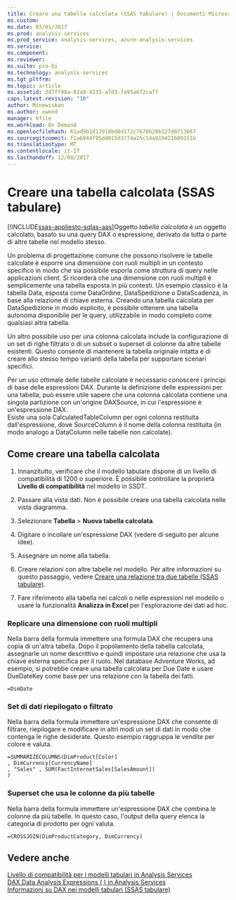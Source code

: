 ```yaml
---
title: Creare una tabella calcolata (SSAS tabulare) | Documenti Microsoft
ms.custom: 
ms.date: 03/01/2017
ms.prod: analysis-services
ms.prod_service: analysis-services, azure-analysis-services
ms.service: 
ms.component: 
ms.reviewer: 
ms.suite: pro-bi
ms.technology: analysis-services
ms.tgt_pltfrm: 
ms.topic: article
ms.assetid: 3d7ff98a-82a9-4333-a7d3-7a95a6f2caf7
caps.latest.revision: "10"
author: Minewiskan
ms.author: owend
manager: kfile
ms.workload: On Demand
ms.openlocfilehash: 61ad9b1d13918bd6d172c7670b20b127d0713b67
ms.sourcegitcommit: f1a6944f95dd015d3774a25c14a919421b09151b
ms.translationtype: MT
ms.contentlocale: it-IT
ms.lasthandoff: 12/08/2017
---
```

# <a name="create-a-calculated-table-ssas-tabular"></a>Creare una tabella calcolata (SSAS tabulare)
[!INCLUDE[ssas-appliesto-sqlas-aas](../../includes/ssas-appliesto-sqlas-aas.md)]Oggetto *tabella calcolata* è un oggetto calcolato, basato su una query DAX o espressione, derivato da tutta o parte di altre tabelle nel modello stesso.  
  
 Un problema di progettazione comune che possono risolvere le tabelle calcolate è esporre una dimensione con ruoli multipli in un contesto specifico in modo che sia possibile esporla come struttura di query nelle applicazioni client.  Si ricorderà che una dimensione con ruoli multipli è semplicemente una tabella esposta in più contesti. Un esempio classico è la tabella Data, esposta come DataOrdine, DataSpedizione o DataScadenza, in base alla relazione di chiave esterna. Creando una tabella calcolata per DataSpedizione in modo esplicito, è possibile ottenere una tabella autonoma disponibile per le query, utilizzabile in modo completo come qualsiasi altra tabella.  
  
 Un altro possibile uso per una colonna calcolata include la configurazione di un set di righe filtrato o di un subset o superset di colonne da altre tabelle esistenti. Questo consente di mantenere la tabella originale intatta e di creare allo stesso tempo varianti della tabella per supportare scenari specifici.  
  
 Per un uso ottimale delle tabelle calcolate è necessario conoscere i principi di base delle espressioni DAX. Durante la definizione delle espressioni per una tabella, può essere utile sapere che una colonna calcolata contiene una singola partizione con un'origine DAXSource, in cui l'espressione è un'espressione DAX.  
Esiste una sola CalculatedTableColumn per ogni colonna restituita dall'espressione, dove SourceColumn è il nome della colonna restituita (in modo analogo a DataColumn nelle tabelle non calcolate).  
  
## <a name="how-to-create-a-calculated-table"></a>Come creare una tabella calcolata  
  
1.  Innanzitutto, verificare che il modello tabulare dispone di un livello di compatibilità di 1200 o superiore. È possibile controllare la proprietà **Livello di compatibilità** nel modello in SSDT.  
  
2.  Passare alla vista dati. Non è possibile creare una tabella calcolata nelle vista diagramma.  
  
3.  Selezionare **Tabella** > **Nuova tabella calcolata**.  
  
4.  Digitare o incollare un'espressione DAX (vedere di seguito per alcune idee).  
  
5.  Assegnare un nome alla tabella.  
  
6.  Creare relazioni con altre tabelle nel modello. Per altre informazioni su questo passaggio, vedere [Creare una relazione tra due tabelle &#40;SSAS tabulare&#41;](../../analysis-services/tabular-models/create-a-relationship-between-two-tables-ssas-tabular.md).  
  
7.  Fare riferimento alla tabella nei calcoli o nelle espressioni nel modello o usare la funzionalità **Analizza in Excel** per l'esplorazione dei dati ad hoc.  
  
### <a name="replicate-a-role-playing-dimension"></a>Replicare una dimensione con ruoli multipli  
 Nella barra della formula immettere una formula DAX che recupera una copia di un'altra tabella. Dopo il popolamento della tabella calcolata, assegnarle un nome descrittivo e quindi impostare una relazione che usa la chiave esterna specifica per il ruolo. Nel database Adventure Works, ad esempio, si potrebbe creare una tabella calcolata per Due Date e usare DueDateKey come base per una relazione con la tabella dei fatti.  
  
```  
=DimDate  
```  
  
### <a name="summarized-or-filtered-dataset"></a>Set di dati riepilogato o filtrato  
 Nella barra della formula immettere un'espressione DAX che consente di filtrare, riepilogare e modificare in altri modi un set di dati in modo che contenga le righe desiderate. Questo esempio raggruppa le vendite per colore e valuta.  
  
```  
=SUMMARIZECOLUMNS(DimProduct[Color]  
, DimCurrency[CurrencyName]   
, "Sales" , SUM(FactInternetSales[SalesAmount])  
)  
```  
  
### <a name="superset-using-columns-from-multiple-tables"></a>Superset che usa le colonne da più tabelle  
 Nella barra della formula immettere un'espressione DAX che combina le colonne da più tabelle. In questo caso, l'output della query elenca la categoria di prodotto per ogni valuta.  
  
```  
=CROSSJOIN(DimProductCategory, DimCurrency)  
```  
  
## <a name="see-also"></a>Vedere anche  
 [Livello di compatibilità per i modelli tabulari in Analysis Services](../../analysis-services/tabular-models/compatibility-level-for-tabular-models-in-analysis-services.md)   
 [DAX Data Analysis Expressions &#40; &#41; in Analysis Services](http://msdn.microsoft.com/library/abb336c9-3346-4cab-b91b-90f93f4575e5)   
 [Informazioni su DAX nei modelli tabulari &#40;SSAS tabulare&#41;](../../analysis-services/tabular-models/understanding-dax-in-tabular-models-ssas-tabular.md)  
  
  
